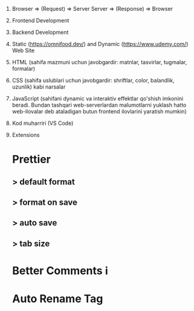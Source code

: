 1. Browser => (Request) => Server
   Server => (Response) => Browser
2. Frontend Development
3. Backend Development
4. Static (https://omnifood.dev/) and Dynamic (https://www.udemy.com/) Web Site
5. HTML (sahifa mazmuni uchun javobgardir: matnlar, tasvirlar, tugmalar, formalar)
6. CSS (sahifa uslublari uchun javobgardir: shriftlar, color, balandlik, uzunlik) kabi narsalar
7. JavaScript (sahifani dynamic va interaktiv effektlar qo'shish imkonini beradi. Bundan tashqari web-serverlardan malumotlarni yuklash hatto web-ilovalar deb ataladigan butun frontend ilovlarini yaratish mumkin)
8. Kod muharriri (VS Code)
9. Extensions

   # Prettier

   ## > default format

   ## > format on save

   ## > auto save

   ## > tab size

   # Better Comments ℹ️

   # Auto Rename Tag
